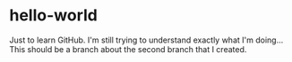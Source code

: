 # hello-world
Just to learn GitHub.
I'm still trying to understand exactly what I'm doing...
This should be a branch about the second branch that I created.

